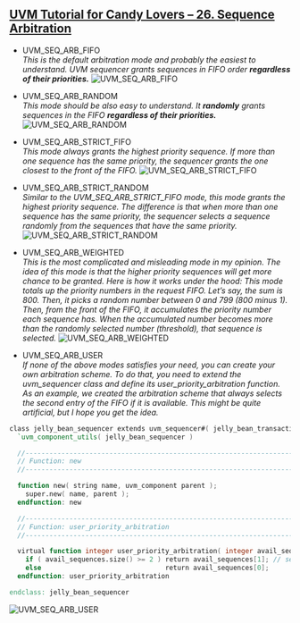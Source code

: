 ## [UVM Tutorial for Candy Lovers – 26. Sequence Arbitration](http://cluelogic.com/2015/04/uvm-tutorial-for-candy-lovers-sequence-arbitration/)

- UVM_SEQ_ARB_FIFO\
*This is the default arbitration mode and probably the easiest to understand. UVM sequencer grants sequences in FIFO order **regardless of their priorities.***
![UVM_SEQ_ARB_FIFO](http://cluelogic.com/wp-content/uploads/2015/04/uvm_seq_arb_fifo.png)

- UVM_SEQ_ARB_RANDOM\
*This mode should be also easy to understand. It **randomly** grants sequences in the FIFO **regardless of their priorities.***
![UVM_SEQ_ARB_RANDOM](http://cluelogic.com/wp-content/uploads/2015/04/uvm_seq_arb_random.png)

- UVM_SEQ_ARB_STRICT_FIFO\
*This mode always grants the highest priority sequence. If more than one sequence has the same priority, the sequencer grants the one closest to the front of the FIFO.*
![UVM_SEQ_ARB_STRICT_FIFO](http://cluelogic.com/wp-content/uploads/2015/04/uvm_seq_arb_strict_fifo.png)

- UVM_SEQ_ARB_STRICT_RANDOM\
*Similar to the UVM_SEQ_ARB_STRICT_FIFO mode, this mode grants the highest priority sequence. The difference is that when more than one sequence has the same priority, the sequencer selects a sequence randomly from the sequences that have the same priority.*
![UVM_SEQ_ARB_STRICT_RANDOM](http://cluelogic.com/wp-content/uploads/2015/04/uvm_seq_arb_strict_random.png)

- UVM_SEQ_ARB_WEIGHTED\
*This is the most complicated and misleading mode in my opinion. The idea of this mode is that the higher priority sequences will get more chance to be granted. Here is how it works under the hood: This mode totals up the priority numbers in the request FIFO. Let’s say, the sum is 800. Then, it picks a random number between 0 and 799 (800 minus 1). Then, from the front of the FIFO, it accumulates the priority number each sequence has. When the accumulated number becomes more than the randomly selected number (threshold), that sequence is selected.*
![UVM_SEQ_ARB_WEIGHTED](http://cluelogic.com/wp-content/uploads/2015/04/uvm_seq_arb_weighted.png)

- UVM_SEQ_ARB_USER\
*If none of the above modes satisfies your need, you can create your own arbitration scheme. To do that, you need to extend the uvm_sequencer class and define its user_priority_arbitration function. As an example, we created the arbitration scheme that always selects the second entry of the FIFO if it is available. This might be quite artificial, but I hope you get the idea.*
```verilog
class jelly_bean_sequencer extends uvm_sequencer#( jelly_bean_transaction );
  `uvm_component_utils( jelly_bean_sequencer )

  //----------------------------------------------------------------------------
  // Function: new
  //----------------------------------------------------------------------------

  function new( string name, uvm_component parent );
    super.new( name, parent );
  endfunction: new

  //----------------------------------------------------------------------------
  // Function: user_priority_arbitration
  //----------------------------------------------------------------------------

  virtual function integer user_priority_arbitration( integer avail_sequences[$] );
    if ( avail_sequences.size() >= 2 ) return avail_sequences[1]; // second entry of the request FIFO
    else                               return avail_sequences[0];
  endfunction: user_priority_arbitration

endclass: jelly_bean_sequencer
```
![UVM_SEQ_ARB_USER](http://cluelogic.com/wp-content/uploads/2015/04/uvm_seq_arb_user.png)

